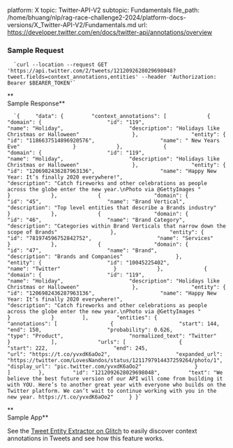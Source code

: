 platform: X
topic: Twitter-API-V2
subtopic: Fundamentals
file_path: /home/bhuang/nlp/rag-race-challenge2-2024/platform-docs-versions/X_Twitter-API-V2/Fundamentals.md
url: https://developer.twitter.com/en/docs/twitter-api/annotations/overview


### **Sample Request**

      `curl --location --request GET 'https://api.twitter.com/2/tweets/1212092628029698048?tweet.fields=context_annotations,entities' --header 'Authorization: Bearer $BEARER_TOKEN'`
    

**  
Sample Response**

      `{     "data": {         "context_annotations": [             {                 "domain": {                     "id": "119",                     "name": "Holiday",                     "description": "Holidays like Christmas or Halloween"                 },                 "entity": {                     "id": "1186637514896920576",                     "name": " New Years Eve"                 }             },             {                 "domain": {                     "id": "119",                     "name": "Holiday",                     "description": "Holidays like Christmas or Halloween"                 },                 "entity": {                     "id": "1206982436287963136",                     "name": "Happy New Year: It’s finally 2020 everywhere!",                     "description": "Catch fireworks and other celebrations as people across the globe enter the new year.\nPhoto via @GettyImages "                 }             },             {                 "domain": {                     "id": "45",                     "name": "Brand Vertical",                     "description": "Top level entities that describe a Brands industry"                 }             },             {                 "domain": {                     "id": "46",                     "name": "Brand Category",                     "description": "Categories within Brand Verticals that narrow down the scope of Brands"                 },                 "entity": {                     "id": "781974596752842752",                     "name": "Services"                 }             },             {                 "domain": {                     "id": "47",                     "name": "Brand",                     "description": "Brands and Companies"                 },                 "entity": {                     "id": "10045225402",                     "name": "Twitter"                 }             },             {                 "domain": {                     "id": "119",                     "name": "Holiday",                     "description": "Holidays like Christmas or Halloween"                 },                 "entity": {                     "id": "1206982436287963136",                     "name": "Happy New Year: It’s finally 2020 everywhere!",                     "description": "Catch fireworks and other celebrations as people across the globe enter the new year.\nPhoto via @GettyImages "                 }             }         ],         "entities": {             "annotations": [                 {                     "start": 144,                     "end": 150,                     "probability": 0.626,                     "type": "Product",                     "normalized_text": "Twitter"                 }             ],             "urls": [                 {                     "start": 222,                     "end": 245,                     "url": "https://t.co/yvxdK6aOo2",                     "expanded_url": "https://twitter.com/LovesNandos/status/1211797914437259264/photo/1",                     "display_url": "pic.twitter.com/yvxdK6aOo2"                 }             ]         },         "id": "1212092628029698048",         "text": "We believe the best future version of our API will come from building it with YOU. Here’s to another great year with everyone who builds on the Twitter platform. We can’t wait to continue working with you in the new year. https://t.co/yvxdK6aOo2"     } }`
    

**  
Sample App**

See the [Tweet Entity Extractor on Glitch](https://tweet-entity-extractor.glitch.me/) to easily discover context annotations in Tweets and see how this feature works.